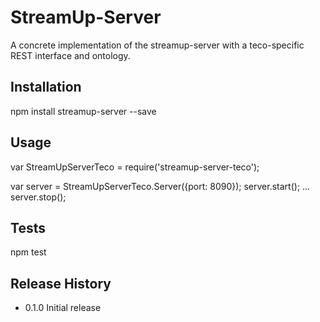 StreamUp-Server
=========

A concrete implementation of the streamup-server with a teco-specific REST interface and ontology. 

## Installation

  npm install streamup-server --save

## Usage

var StreamUpServerTeco	= require('streamup-server-teco');

var server = StreamUpServerTeco.Server({port: 8090});
server.start();
...
server.stop();

## Tests

  npm test

## Release History

* 0.1.0 Initial release
